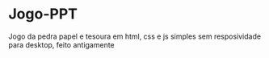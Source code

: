 # Jogo-PPT
Jogo da pedra papel e tesoura em html, css e js simples sem resposividade para desktop, feito antigamente
